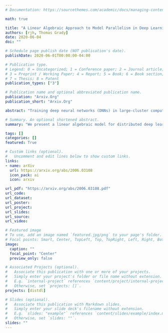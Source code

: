```yaml
---
# Documentation: https://sourcethemes.com/academic/docs/managing-content/

math: true

title: "A Linear Algebraic Approach to Model Parallelism in Deep Learning"
authors: [rjh, Thomas Grady]
date: 2020-06-04
doi: ""

# Schedule page publish date (NOT publication's date).
publishDate: 2020-06-01T00:00:00-04:00

# Publication type.
# Legend: 0 = Uncategorized; 1 = Conference paper; 2 = Journal article;
# 3 = Preprint / Working Paper; 4 = Report; 5 = Book; 6 = Book section;
# 7 = Thesis; 8 = Patent
publication_types: ["3"]

# Publication name and optional abbreviated publication name.
publication: "Arxiv.Org"
publication_short: "Arxiv.Org"

abstract: "Training deep neural networks (DNNs) in large-cluster computing environments is increasingly necessary, as networks grow in size and complexity. Local memory and processing limitations require robust data and model parallelism for crossing compute node boundaries. We propose a linear-algebraic approach to model parallelism in deep learning, which allows parallel distribution of any tensor in the DNN. Rather than rely on automatic differentiation tools, which do not universally support distributed memory parallelism models, we show that parallel data movement operations, e.g., broadcast, sum-reduce, and halo exchange, are linear operators, and by defining the relevant spaces and inner products, we manually develop the adjoint, or backward, operators required for gradient-based training of DNNs. We build distributed DNN layers using these parallel primitives, composed with sequential layer implementations, and demonstrate their application by building and training a distributed DNN using DistDL, a PyTorch and MPI-based distributed deep learning toolkit."

# Summary. An optional shortened abstract.
summary: "We present a linear algebraic model for distributed deep learning."

tags: []
categories: []
featured: True

# Custom links (optional).
#   Uncomment and edit lines below to show custom links.
links:
- name: arXiv
  url: https://arxiv.org/abs/2006.03108
  icon_pack: ai
  icon: arxiv

url_pdf: "https://arxiv.org/abs/2006.03108.pdf"
url_code:
url_dataset:
url_poster:
url_project:
url_slides:
url_source:
url_video:

# Featured image
# To use, add an image named `featured.jpg/png` to your page's folder. 
# Focal points: Smart, Center, TopLeft, Top, TopRight, Left, Right, BottomLeft, Bottom, BottomRight.
image:
  caption: ""
  focal_point: "Center"
  preview_only: false

# Associated Projects (optional).
#   Associate this publication with one or more of your projects.
#   Simply enter your project's folder or file name without extension.
#   E.g. `internal-project` references `content/project/internal-project/index.md`.
#   Otherwise, set `projects: []`.
projects: [distdl]

# Slides (optional).
#   Associate this publication with Markdown slides.
#   Simply enter your slide deck's filename without extension.
#   E.g. `slides: "example"` references `content/slides/example/index.md`.
#   Otherwise, set `slides: ""`.
slides: ""
---
```

